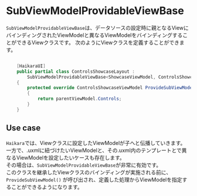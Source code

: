 ﻿# SubViewModelProvidableViewBase

`SubViewModelProvidableViewBase`は、データソースの設定時に親となるViewにバインディングされたViewModelと異なるViewModelをバインディングすることができるViewクラスです。
次のようにViewクラスを定義することができます。

```csharp

    [HaikaraUI]
    public partial class ControlsShowcaseLayout : 
        SubViewModelProvidableViewBase<ShowcaseViewModel, ControlsShowcaseViewModel>
    {
        protected override ControlsShowcaseViewModel ProvideSubViewModel(ShowcaseViewModel parentViewModel)
        {
            return parentViewModel.Controls;
        }
    }
```

## Use case

`Haikara`では、Viewクラスに設定したViewModelが子へと伝播していきます。  
一方で、.uxmlに紐づけたいViewModelと、その.uxml内のテンプレートとで異なるViewModelを設定したいケースも存在します。  
その場合は、`SubViewModelProvidableViewBase`が非常に有効です。  
このクラスを継承したViewクラスのバインディングが実施される前に、`ProvideSubViewModel()`
が呼び出され、定義した処理からViewModelを指定することができるようになります。  

